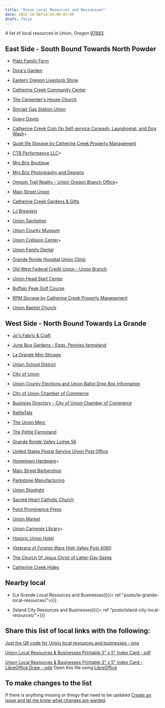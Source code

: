 ```yaml
---
title: "Union Local Resources and Businesses"
date: 2025-10-06T14:55:00-07:00
draft: false 
---
```


A list of local resources in Union, Oregon [97883](https://www.unitedstateszipcodes.org/97883/).

## East Side - South Bound Towards North Powder

- [Platz Family Farm](https://www.platzfamilyfarm.com/)

- [Dora's Garden](https://www.dorasgarden.com/)

- [Eastern Oregon Livestock Show](https://www.easternoregonlivestockshow.com/)

- [Catherine Creek Community Center](https://www.catherinecreekcommunitycenter.com/)

- [The Carpenter's House Church](https://www.catherinecreekcommunitycenter.com/event-list)

- [Sinclair Gas Station Union](https://stations.sinclairoil.com/or/union/363-n-main-st)

- [Gravy Daves](https://k51qzi5uqu5dhnk7ngyzko5athq7wjrs05ohta5xr9pfz0jk74szb8qt5zpau9.ipns.dweb.link/)

- [Catherine Creek Coin Op Self-service Carwash, Laundromat, and Dog Wash](https://www.facebook.com/profile.php?id=61557786997016)+

- [Quiet life Storage by Catherine Creek Property Management](https://catherinecreekpm.com/)

- [CTB Performance LLC](https://www.facebook.com/profile.php?id=100063960536965)+

- [Mrs.Briz Boutique](https://www.facebook.com/mrsbrizboutique)

- [Mrs.Briz Photography and Designs](https://www.facebook.com/mrsbriz.photographyanddesigns/)

- [Oregon Trail Reality - Union Oregon Branch Office](https://www.facebook.com/candyb44/)+

- [Main Street Union](https://mainstreetunion.org/)

- [Catherine Creek Gardens & Gifts](https://www.facebook.com/CatherineCreekGardens/)

- [LJ Brewskis](https://k51qzi5uqu5dlr44wospfhm3h896r5hlml2ctjnf1lvyr9kth119np0gar4sx0.ipns.dweb.link/)

- [Union Sanitation](https://www.facebook.com/UnionSanitation)

- [Union County Museum](https://ucmuseumoregon.com/)

- [Union Collision Center](https://www.carwise.com/auto-body-shops/union-collision-center-union-or-97883/493765)+

- [Union Family Dental](https://southcountyhd.com/)

- [Grande Ronde Hospital Union Clinic](https://www.grh.org/locations/grh-union-clinic/)

- [Old West Federal Credit Union - Union Branch](https://www.oldwestfcu.org/about-us/locations-hours.html)

- [Union Head Start Center](https://eouheadstart.org/centers/)

- [Buffalo Peak Golf Course](https://www.buffalopeakgolf.com/)

- [RPM Storage by Catherine Creek Property Management](https://catherinecreekpm.com/)

- [Union Baptist Church](https://ublogchurch.org/)

## West Side - North Bound Towards La Grande

- [Jo's Fabric & Craft](https://www.yelp.com/biz/jos-fabric-and-craft-union?adjust_creative=duckduckgo)

- [June Bug Gardens - Eggs, Peonies farmstand](https://www.facebook.com/kimberlyimaddx)

- [La Grande Mini Storage](https://www.lagrandeministorage.com/)

- [Union School District](https://www.union.k12.or.us/)

- [City of Union](https://cityofunion.com/)

- [Union County Elections and Union Ballot Drop Box Information ](https://unioncountyor.gov/county-clerk/elections/)

- [City of Union Chamber of Commerce](https://cityofunionchamber.com/)

- [Business Directory - City of Union Chamber of Commerce](https://cityofunionchamber.com/business-directory/)

- [RattleTale](https://k51qzi5uqu5dgtvtf0l8i0x0ymdxb84vvs7mcpjzs1dae5wizjol212xit3qrk.ipns.dweb.link/)

- [The Union Merc](https://www.facebook.com/profile.php?id=100089977361547&mibextid=LQQJ4d)

- [The Petite Farmstand](https://www.facebook.com/profile.php?id=61575239009501)

- [Grande Ronde Valley Lodge 56](https://k51qzi5uqu5dmen2sxskknnyn1u83mpthgwhf4qt6h6q0u6ii8f79h8uj8dvxh.ipns.dweb.link/)

- [United States Postal Service Union Post Office](https://tools.usps.com/locations/details/1385396)

- [Hometown Hardware](https://www.facebook.com/profile.php?id=100057097524489)+

- [Main Street Barbershop](https://www.facebook.com/mainstreetbarbershopunion)

- [Parkstone Manufacturing](https://parkstone.rocks/)

- [Union Stoplight](https://k51qzi5uqu5dktpdm3s0iwnm79xeeg1svsjtg1n2sawxmv8w36pkuil515a8jt.ipns.dweb.link/)

- [Sacred Heart Catholic Church](https://www.olvcatholic.org/our-missions)

- [Point Prominence Press](https://www.pointprominence.com/)

- [Union Market](https://unionmarketoregon.com/)

- [Union Carnegie Library](https://cityofunion.com/directory/city-library/)+

- [Historic Union Hotel](https://thehistoricunionhotel.com/)

- [Veterans of Foreign Wars High Valley Post 4060](https://vfw4060.org/)

- [The Church Of Jesus Christ of Latter-Day Saints](https://local.churchofjesuschrist.org/en/us/or/union/702-north-main-street)

- [Catherine Creek Hides](https://www.catherinecreekhides.com/)

## Nearby local

- [La Grande Local Resources and Businesses]({{< ref "posts/la-grande-local-resources/">}})

- [Island City Resources and Businesses]({{< ref "posts/island-city-local-resources/">}})

## Share this list of local links with the following:
[Just the QR code for Union local resources and businesses - png](UnionLocalResourcesListQRCode.png)

[Union Local Resources & Businesses Printable 3" x 5" Index Card - pdf](unionLocalResourcesCard.pdf)

[Union Local Resources & Businesses Printable 3" x 5" Index Card - LibreOffice Draw - odg](unionLocalResourcesCard.odg)  Open this file using [LibreOffice](https://www.libreoffice.org/)

## To make changes to the list

If there is anything missing or things that need to be updated [Create an Issue and let me know what changes are wanted](https://github.com/djbrieck/brieckspro/issues).